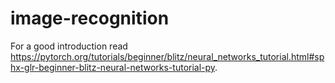 # image-recognition


For a good introduction read https://pytorch.org/tutorials/beginner/blitz/neural_networks_tutorial.html#sphx-glr-beginner-blitz-neural-networks-tutorial-py.



